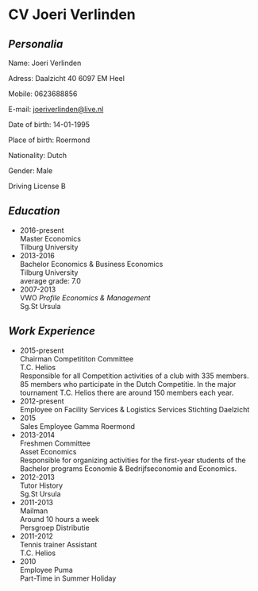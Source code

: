 
# CV Joeri Verlinden

## _Personalia_

Name: Joeri Verlinden

Adress: Daalzicht 40
        6097 EM Heel
        
Mobile: 0623688856

E-mail: joeriverlinden@live.nl

Date of birth: 14-01-1995

Place of birth: Roermond

Nationality: Dutch

Gender: Male

Driving License B

## _Education_
* 2016-present  
  Master Economics    
  Tilburg University  
* 2013-2016  
  Bachelor Economics & Business Economics    
  Tilburg University  
  average grade: 7.0  
* 2007-2013  
  VWO _Profile Economics & Management_  
  Sg.St Ursula  

## _Work Experience_
* 2015-present    
  Chairman Competititon Committee   
  T.C. Helios        
  Responsible for all Competition activities of a club with 335 members. 85 members who participate in the Dutch Competitie. In the major tournament 
  T.C. Helios there are around 150 members each year.
* 2012-present  
  Employee on Facility Services & Logistics Services
  Stichting Daelzicht
* 2015   
  Sales Employee
  Gamma Roermond
* 2013-2014    
  Freshmen Committee     
  Asset Economics  
  Responsible for organizing activities for the first-year students of the Bachelor programs Economie & Bedrijfseconomie and Economics. 
* 2012-2013     
  Tutor History   
  Sg.St Ursula  
* 2011-2013  
  Mailman  
  Around 10 hours a week  
  Persgroep Distributie
* 2011-2012    
  Tennis trainer Assistant  
  T.C. Helios  
* 2010    
  Employee Puma   
  Part-Time in Summer Holiday  
  
  

